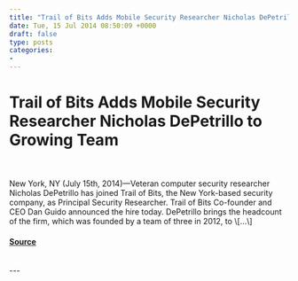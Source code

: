 ```yaml
---
title: "Trail of Bits Adds Mobile Security Researcher Nicholas DePetrillo to Growing Team"
date: Tue, 15 Jul 2014 08:50:09 +0000
draft: false
type: posts
categories: 
- 
---
```

# Trail of Bits Adds Mobile Security Researcher Nicholas DePetrillo to Growing Team

<br/>

<br/>
New York, NY (July 15th, 2014)—Veteran computer security researcher Nicholas DePetrillo has joined Trail of Bits, the New York-based security company, as Principal Security Researcher. Trail of Bits Co-founder and CEO Dan Guido announced the hire today. DePetrillo brings the headcount of the firm, which was founded by a team of three in 2012, to \[…\]

#### [Source](https://blog.trailofbits.com/2014/07/15/trail-of-bits-adds-mobile-security-researcher-nicholas-depetrillo-to-growing-team/)

<br/>
---
